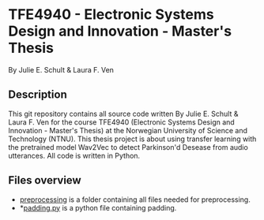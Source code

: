 # TFE4940 - Electronic Systems Design and Innovation - Master's Thesis

By Julie E. Schult & Laura F. Ven

## Description

This git repository contains all source code written By Julie E. Schult & Laura F. Ven for the course TFE4940 (Electronic Systems Design and Innovation - Master's Thesis) at the Norwegian University of Science and Technology (NTNU). This thesis project is about using transfer learning with the pretrained model Wav2Vec to detect Parkinson'd Desease from audio utterances. All code is written in Python.

## Files overview
* [preprocessing](preprocessing/) is a folder containing all files needed for preprocessing.
* *[padding.py](preprocessing/padding.py) is a python file containing padding. 
